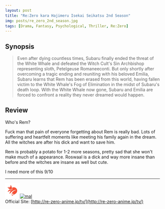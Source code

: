 ```yaml
---
layout: post
title: "Re:Zero kara Hajimeru Isekai Seikatsu 2nd Season"
img: posts/re_zero_2nd_season.jpg 
tags: [Drama, Fantasy, Psychological, Thriller, Re:Zero]
---
```


## Synopsis
>Even after dying countless times, Subaru finally ended the threat of the White Whale and defeated the Witch Cult's Sin Archbishop representing sloth, Petelgeuse Romaneeconti. But only shortly after overcoming a tragic ending and reuniting with his beloved Emilia, Subaru learns that Rem has been erased from this world, having fallen victim to the White Whale's Fog of Elimination in the midst of Subaru's death loop. With the White Whale now gone, Subaru and Emilia are forced to confront a reality they never dreamed would happen.

## Review
Who's Rem?

Fuck man that pain of everyone forgetting about Rem is really bad. Lots of suffering and heartfelt moments like meeting his family again in the dream. All the witches are after his dick and want to save him.

Rem is probably a potato for 1-2 more seasons, pretty sad that she won't make much of a appearance. Roswaal is a dick and way more insane than before and the witches are insane as well but cute.
   
I need more of this 9/10

---

[![kitsu](..\assets\img\kitsu.png)](https://kitsu.io/anime/re-zero-kara-hajimeru-isekai-seikatsu-2)[![mal](..\assets\img\mal.ico)](https://myanimelist.net/anime/39587/Re_Zero_kara_Hajimeru_Isekai_Seikatsu_2nd_Season)  
Official Site: [http://re-zero-anime.jp/tv/](http://re-zero-anime.jp/tv/)